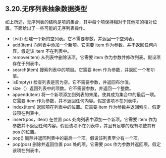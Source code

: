 
## 3.20.无序列表抽象数据类型

如上所述，无序列表的结构是项的集合，其中每个项保持相对于其他项的相对位置。下面给出了一些可能的无序列表操作。

* List() 创建一个新的空列表。它不需要参数，并返回一个空列表。
* add(item) 向列表中添加一个新项。它需要 item 作为参数，并不返回任何内容。假定该 item 不在列表中。
* remove(item) 从列表中删除该项。它需要 item 作为参数并修改列表。假设项存在于列表中。
* search(item) 搜索列表中的项目。它需要 item 作为参数，并返回一个布尔值。
* isEmpty() 检查列表是否为空。它不需要参数，并返回布尔值。
* size（）返回列表中的项数。它不需要参数，并返回一个整数。
* append(item) 将一个新项添加到列表的末尾，使其成为集合中的最后一项。它需要 item 作为参数，并不返回任何内容。假定该项不在列表中。
* index(item) 返回项在列表中的位置。它需要 item 作为参数并返回索引。假定该项在列表中。
* insert(pos，item) 在位置 pos 处向列表中添加一个新项。它需要 item 作为参数并不返回任何内容。假设该项不在列表中，并且有足够的现有项使其有 pos 的位置。
* pop() 删除并返回列表中的最后一个项。假设该列表至少有一个项。
* pop(pos) 删除并返回位置 pos 处的项。它需要 pos 作为参数并返回项。假定该项在列表中。

